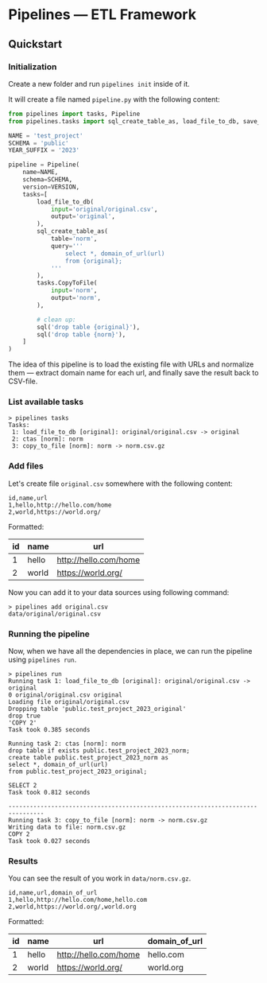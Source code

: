 # Pipelines — ETL Framework

## Quickstart

### Initialization

Create a new folder and run `pipelines init` inside of it.

It will create a file named `pipeline.py` with the following content:

```python
from pipelines import tasks, Pipeline
from pipelines.tasks import sql_create_table_as, load_file_to_db, save_table_to_file

NAME = 'test_project'
SCHEMA = 'public'
YEAR_SUFFIX = '2023'

pipeline = Pipeline(
    name=NAME,
    schema=SCHEMA,
    version=VERSION,
    tasks=[
        load_file_to_db(
            input='original/original.csv',
            output='original',
        ),
        sql_create_table_as(
            table='norm',
            query='''
                select *, domain_of_url(url)
                from {original};
            '''
        ),
        tasks.CopyToFile(
            input='norm',
            output='norm',
        ),

        # clean up:
        sql('drop table {original}'),
        sql('drop table {norm}'),
    ]
)
```

The idea of this pipeline is to load the existing file with URLs and normalize them — extract domain name for each url, and finally save the result back to CSV-file.

### List available tasks


```shell
> pipelines tasks
Tasks:
 1: load_file_to_db [original]: original/original.csv -> original
 2: ctas [norm]: norm
 3: copy_to_file [norm]: norm -> norm.csv.gz
```

### Add files

Let's create file `original.csv` somewhere with the following content:

```csv
id,name,url
1,hello,http://hello.com/home
2,world,https://world.org/
```

Formatted:

id |  name | url
-- | ----- | ---
 1 | hello | http://hello.com/home
 2 | world | https://world.org/

Now you can add it to your data sources using following command:

```shell
> pipelines add original.csv
data/original/original.csv
```

### Running the pipeline

Now, when we have all the dependencies in place, we can run the pipeline using `pipelines run`.

```shell
> pipelines run
Running task 1: load_file_to_db [original]: original/original.csv -> original
0 original/original.csv original
Loading file original/original.csv
Dropping table 'public.test_project_2023_original'
drop true
'COPY 2'
Task took 0.385 seconds

Running task 2: ctas [norm]: norm
drop table if exists public.test_project_2023_norm;
create table public.test_project_2023_norm as
select *, domain_of_url(url)
from public.test_project_2023_original;

SELECT 2
Task took 0.812 seconds

--------------------------------------------------------------------------------
Running task 3: copy_to_file [norm]: norm -> norm.csv.gz
Writing data to file: norm.csv.gz
COPY 2
Task took 0.027 seconds
```

### Results

You can see the result of you work in `data/norm.csv.gz`.

```csv
id,name,url,domain_of_url
1,hello,http://hello.com/home,hello.com
2,world,https://world.org/,world.org
```

Formatted:

id |  name |                   url | domain_of_url
-- | ----- | --------------------- | -------------
 1 | hello | http://hello.com/home | hello.com
 2 | world |    https://world.org/ | world.org

